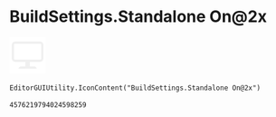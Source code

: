 # BuildSettings.Standalone On@2x
![](/img/BuildSettings.Standalone%20On@2x.png)

``` CSharp
EditorGUIUtility.IconContent("BuildSettings.Standalone On@2x")
```
```
4576219794024598259
```
